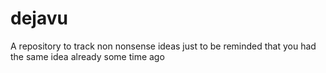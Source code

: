 # dejavu
A repository to track non nonsense ideas just to be reminded that you had the same idea already some time ago
